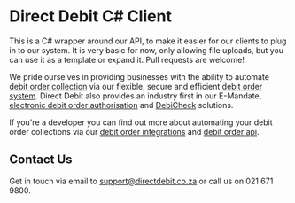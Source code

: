 # Direct Debit C# Client

This is a C# wrapper around our API, to make it easier for our clients to plug in to our system. It is very basic for now, only allowing file uploads, but you can use it as a template or expand it. Pull requests are welcome!

We pride ourselves in providing businesses with the ability to automate [debit order collection](https://www.directdebit.co.za) via our flexible, secure and efficient [debit order system](https://www.directdebit.co.za). Direct Debit also provides an industry first in our E-Mandate, [electronic debit order authorisation](https://www.emandate.co.za) and [DebiCheck](https://www.directdebit.co.za/debicheck) solutions.

If you're a developer you can find out more about automating your debit order collections via our [debit order integrations](https://www.directdebit.co.za/debit-order-integrations) and [debit order api](https://docs.directdebit.co.za/start/developers).

## Contact Us

Get in touch via email to [support@directdebit.co.za](mailto:support@directdebit.co.za) or call us on 021 671 9800.
